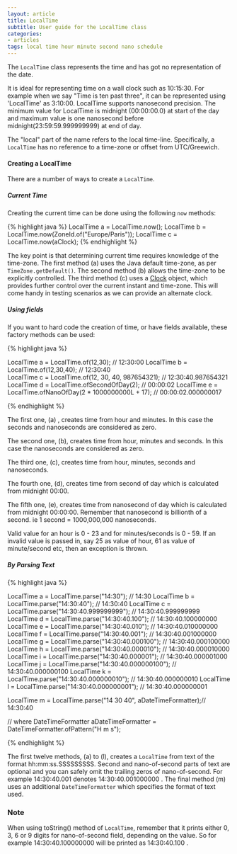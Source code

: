 ```yaml
---
layout: article
title: LocalTime
subtitle: User guide for the LocalTime class
categories:
- articles
tags: local time hour minute second nano schedule
---
```


The `LocalTime` class represents the time and has got no representation of the date. 

It is ideal for representing time on a wall clock such as 10:15:30. For example when we say "Time is ten past three", it can be represented using 'LocalTime' as 3:10:00.
LocalTime supports nanosecond precision. The minimum value for LocalTime is midnight (00:00:00.0) at start of the day and maximum value is one nanosecond before midnight(23:59:59.999999999) at end of day. 
 

The "local" part of the name refers to the local time-line.
Specifically, a `LocalTime` has no reference to a time-zone or offset from UTC/Greewich. 

#### Creating a LocalTime

There are a number of ways to create a `LocalTime`.

##### Current Time

Creating the current time can be done using the following `now` methods:

{% highlight java %}
LocalTime a = LocalTime.now();
LocalTime b = LocalTime.now(ZoneId.of("Europe/Paris"));
LocalTime c = LocalTime.now(aClock);
{% endhighlight %}

The key point is that determining current time requires knowledge of the time-zone.
The first method (a) uses the Java default time-zone, as per `TimeZone.getDefault()`.
The second method (b) allows the time-zone to be explicitly controlled.
The third method (c) uses a [Clock](clock.html) object, which provides further control over the current instant and time-zone. This will come handy in testing scenarios as we can provide an alternate clock. 

##### Using fields

If you want to hard code the creation of time, or have fields available, these factory
methods can be used:

{% highlight java %}

LocalTime a = LocalTime.of(12,30);                            // 12:30:00
LocalTime b = LocalTime.of(12,30,40);                         // 12:30:40 	
LocalTime c = LocalTime.of(12, 30, 40, 987654321);            // 12:30:40.987654321	
LocalTime d = LocalTime.ofSecondOfDay(2);                     // 00:00:02
LocalTime e = LocalTime.ofNanoOfDay(2 * 1000000000L + 17);    // 00:00:02.000000017

{% endhighlight %}

The first one, (a) , creates time from hour and minutes. In this case the seconds and nanoseconds are considered as zero. 

The second one, (b), creates time from hour, minutes and seconds. In this case the nanoseconds are considered as zero.
 
The third one, (c), creates time from hour, minutes, seconds and nanoseconds. 

The fourth one, (d), creates time from second of day which is calculated from midnight 00:00.

The fifth one, (e), creates time from nanosecond of day which is calculated from midnight 00:00:00. Remember that nanosecond is billionth of a second. ie 1 second =  1000,000,000 nanoseconds.


Valid value for an hour is 0 - 23 and for minutes/seconds is 0 - 59. If an invalid value is passed in, say 25 as value of hour, 61 as value of minute/second etc, then an exception is thrown. 

##### By Parsing Text

{% highlight java %}

LocalTime a = LocalTime.parse("14:30");                      // 14:30
LocalTime b = LocalTime.parse("14:30:40");                   // 14:30:40 
LocalTime c = LocalTime.parse("14:30:40.999999999");         // 14:30:40.999999999
LocalTime d = LocalTime.parse("14:30:40.100");               // 14:30:40.100000000
LocalTime e = LocalTime.parse("14:30:40.010");               // 14:30:40.010000000
LocalTime f = LocalTime.parse("14:30:40.001");               // 14:30:40.001000000
LocalTime g = LocalTime.parse("14:30:40.000100");            // 14:30:40.000100000
LocalTime h = LocalTime.parse("14:30:40.000010");            // 14:30:40.000010000
LocalTime i = LocalTime.parse("14:30:40.000001");            // 14:30:40.000001000
LocalTime j = LocalTime.parse("14:30:40.000000100");         // 14:30:40.000000100
LocalTime k = LocalTime.parse("14:30:40.000000010");         // 14:30:40.000000010
LocalTime l = LocalTime.parse("14:30:40.000000001");         // 14:30:40.000000001
 
LocalTime m = LocalTime.parse("14 30 40", aDateTimeFormatter);// 14:30:40 

// where DateTimeFormatter aDateTimeFormatter = DateTimeFormatter.ofPattern("H m s");

{% endhighlight %}

The first twelve methods, (a) to (l), creates a `LocalTime` from text of the format hh:mm:ss.SSSSSSSSS. Second and nano-of-second parts of text are optional and you can safely omit the trailing zeros of nano-of-second. For example 14:30:40.001 denotes 14:30:40.001000000 .
The final method (m) uses an additional `DateTimeFormatter` which specifies the format of text used.

### Note
When using toString() method of `LocalTime`, remember that it prints either 0, 3, 6 or 9 digits for nano-of-second field, depending on the value. So for example 14:30:40.100000000 will be printed as 14:30:40.100 .